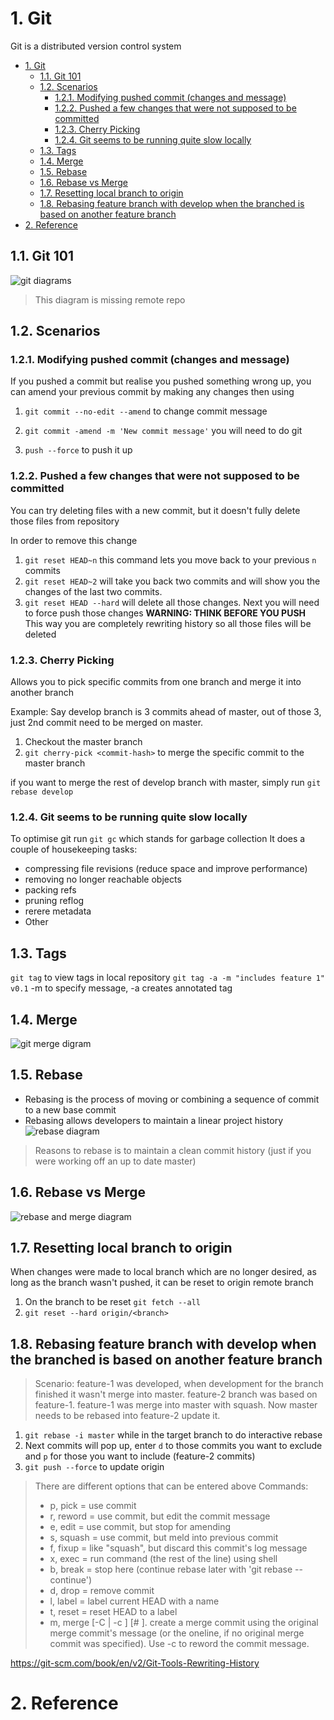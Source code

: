 # 1. Git

Git is a distributed version control system

- [1. Git](#1-git)
  - [1.1. Git 101](#11-git-101)
  - [1.2. Scenarios](#12-scenarios)
    - [1.2.1. Modifying pushed commit (changes and message)](#121-modifying-pushed-commit-changes-and-message)
    - [1.2.2. Pushed a few changes that were not supposed to be committed](#122-pushed-a-few-changes-that-were-not-supposed-to-be-committed)
    - [1.2.3. Cherry Picking](#123-cherry-picking)
    - [1.2.4. Git seems to be running quite slow locally](#124-git-seems-to-be-running-quite-slow-locally)
  - [1.3. Tags](#13-tags)
  - [1.4. Merge](#14-merge)
  - [1.5. Rebase](#15-rebase)
  - [1.6. Rebase vs Merge](#16-rebase-vs-merge)
  - [1.7. Resetting local branch to origin](#17-resetting-local-branch-to-origin)
  - [1.8. Rebasing feature branch with develop when the branched is based on another feature branch](#18-rebasing-feature-branch-with-develop-when-the-branched-is-based-on-another-feature-branch)
- [2. Reference](#2-reference)

## 1.1. Git 101

![git diagrams](.img/git.png)
> This diagram is missing remote repo

## 1.2. Scenarios

### 1.2.1. Modifying pushed commit (changes and message)

If you pushed a commit but realise you pushed something wrong up, you can amend your previous commit by making any changes then using

1. `git commit --no-edit --amend` to change commit message

2. `git commit -amend -m 'New commit message'` you will need to do git
3. `push --force` to push it up

### 1.2.2. Pushed a few changes that were not supposed to be committed

You can try deleting files with a new commit, but it doesn't fully delete those files from repository

In order to remove this change

1. `git reset HEAD~n` this command lets you move back to your previous `n` commits
2. `git reset HEAD~2` will take you back two commits and will show you the changes of the last two commits.
3. `git reset HEAD --hard` will delete all those changes.
Next you will need to force push those changes **WARNING: THINK BEFORE YOU PUSH**
This way you are completely rewriting history so all those files will be deleted

### 1.2.3. Cherry Picking

Allows you to pick specific commits from one branch and merge it into another branch

Example:
Say develop branch is 3 commits ahead of master, out of those 3, just 2nd commit need to be merged on master.

1. Checkout the master branch
2. `git cherry-pick <commit-hash>` to merge the specific commit to the master branch

if you want to merge the rest of develop branch with master, simply run `git rebase develop`

### 1.2.4. Git seems to be running quite slow locally

To optimise git run `git gc` which stands for garbage collection
It does a couple of housekeeping tasks:

- compressing file revisions (reduce space and improve performance)
- removing no longer reachable objects
- packing refs
- pruning reflog
- rerere metadata
- Other

## 1.3. Tags

`git tag` to view tags in local repository
`git tag -a -m "includes feature 1" v0.1` -m to specify message, -a creates annotated tag

## 1.4. Merge

![git merge digram](.img/merge.png)

## 1.5. Rebase

- Rebasing is the process of moving or combining a sequence of commit to a new base commit
- Rebasing allows developers to maintain a linear project history
![rebase diagram](.img/rebase.png)

> Reasons to rebase is to maintain a clean commit history (just if you were working off an up to date master)
>
## 1.6. Rebase vs Merge

![rebase and merge diagram](.img/rebasevsmerge.png)

## 1.7. Resetting local branch to origin

When changes were made to local branch which are no longer desired, as long as the branch wasn't pushed, it can be reset to origin remote branch

1. On the branch to be reset `git fetch --all`
2. `git reset --hard origin/<branch>`

## 1.8. Rebasing feature branch with develop when the branched is based on another feature branch

> Scenario: feature-1 was developed, when development for the branch finished it wasn't merge into master. feature-2 branch was based on feature-1. feature-1 was merge into master with squash. Now master needs to be rebased into feature-2 update it.

1. `git rebase -i master` while in the target branch to do interactive rebase
2. Next commits will pop up, enter `d` to those commits you want to exclude and `p` for those you want to include (feature-2 commits)
3. `git push --force` to update origin

> There are different options that can be entered above
> Commands:
>
> - p, pick <commit> = use commit
> - r, reword <commit> = use commit, but edit the commit message
> - e, edit <commit> = use commit, but stop for amending
> - s, squash <commit> = use commit, but meld into previous commit
> - f, fixup <commit> = like "squash", but discard this commit's log message
> - x, exec <command> = run command (the rest of the line) using shell
> - b, break = stop here (continue rebase later with 'git rebase --continue')
> - d, drop <commit> = remove commit
> - l, label <label> = label current HEAD with a name
> - t, reset <label> = reset HEAD to a label
> - m, merge [-C <commit> | -c <commit>] <label> [# <oneline>]. create a merge commit using the original merge commit's message (or the oneline, if no original merge commit was specified). Use -c <commit> to reword the commit message.

https://git-scm.com/book/en/v2/Git-Tools-Rewriting-History

# 2. Reference